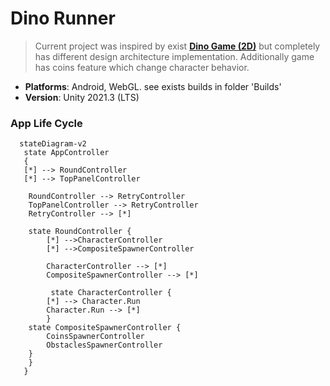 # Dino Runner

> Current project was inspired by exist [**Dino Game (2D)**](https://github.com/zigurous/unity-dino-game-tutorial) but completely has different design architecture implementation. Additionally game has coins feature which change character behavior.

- **Platforms**: Android, WebGL. see exists builds in folder 'Builds'
- **Version**: Unity 2021.3 (LTS)

### App Life Cycle

```mermaid
  stateDiagram-v2
   state AppController
   {
   [*] --> RoundController
   [*] --> TopPanelController

    RoundController --> RetryController
    TopPanelController --> RetryController
    RetryController --> [*]
   
    state RoundController {
        [*] -->CharacterController
        [*] -->CompositeSpawnerController

        CharacterController --> [*]
        CompositeSpawnerController --> [*]

         state CharacterController {
        [*] --> Character.Run
        Character.Run --> [*]
        }
    state CompositeSpawnerController {
        CoinsSpawnerController
        ObstaclesSpawnerController
    }
    }
   }
```